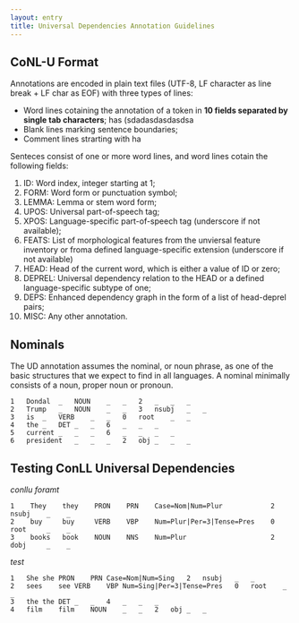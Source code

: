 ```yaml
---
layout: entry
title: Universal Dependencies Annotation Guidelines
---
```



## CoNL-U Format

Annotations are encoded in plain text files (UTF-8, LF character as line break + LF char as EOF) with three types of lines:
* Word lines cotaining the annotation of a token in **10 fields separated by single tab characters**; has (sdadasdasdasdsa
* Blank lines marking sentence boundaries;
* Comment lines strarting with ha


Senteces consist of one or more word lines, and word lines cotain the following fields:
1. ID: Word index, integer starting at 1;
2. FORM: Word form or punctuation symbol;
3. LEMMA: Lemma or stem word form;
4. UPOS: Universal part-of-speech tag;
5. XPOS: Language-specific part-of-speech tag (underscore if not available);
6. FEATS: List of morphological features from the unviersal feature inventory or froma defined language-specific extension (underscore if not available)
7. HEAD: Head of the current word, which is either a value of ID or zero;
8. DEPREL: Universal dependency relation to the HEAD or a defined language-specific subtype of one;
9. DEPS: Enhanced dependency graph in the form of a list of head-deprel pairs;
10. MISC: Any other annotation.

## Nominals

The UD annotation assumes the nominal, or noun phrase, as one of the basic structures that we expect to find in all languages. A nominal minimally consists of a noun, proper noun or pronoun.



~~~ conllu
1	Dondal	_	NOUN	_	_	2	_	_	_
2	Trump	_	NOUN	_	_	3	nsubj	_	_
3	is	_	VERB	_	_	0	root	_	_
4	the	_	DET	_	_	6	_	_	_
5	current	_	_	_	6	_	_	_	_
6	president	_	_	_	2	obj	_	_	_	

~~~


## Testing ConLL Universal Dependencies

*conllu foramt*

~~~ conllu
1    They    they    PRON    PRN    Case=Nom|Num=Plur            2    nsubj    _    _
2    buy     buy     VERB    VBP    Num=Plur|Per=3|Tense=Pres    0    root     _    _
3    books   book    NOUN    NNS    Num=Plur                     2    dobj     _    _
~~~


*test*



~~~ conllu
1	She	she	PRON	PRN	Case=Nom|Num=Sing	2	nsubj	_	_
2	sees	see	VERB	VBP	Num=Sing|Per=3|Tense=Pres	0	root	_	_
3	the	the	DET	_	_	4	_	_	_
4	film	film	NOUN	_	_	2	obj	_	_

~~~
